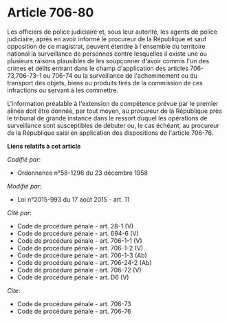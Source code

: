 # Article 706-80

Les officiers de police judiciaire et, sous leur autorité, les agents de police judiciaire, après en avoir informé le
procureur de la République et sauf opposition de ce magistrat, peuvent étendre à l'ensemble du territoire national la
surveillance de personnes contre lesquelles il existe une ou plusieurs raisons plausibles de les soupçonner d'avoir commis
l'un des crimes et délits entrant dans le champ d'application des articles 706-73,706-73-1 ou 706-74 ou la surveillance de
l'acheminement ou du transport des objets, biens ou produits tirés de la commission de ces infractions ou servant à les
commettre. 

L'information préalable à l'extension de compétence prévue par le premier alinéa doit être donnée, par tout moyen, au
procureur de la République près le tribunal de grande instance dans le ressort duquel les opérations de surveillance sont
susceptibles de débuter ou, le cas échéant, au procureur de la République saisi en application des dispositions de l'article
706-76.

**Liens relatifs à cet article**

_Codifié par_:

  - Ordonnance n°58-1296 du 23 décembre 1958

_Modifié par_:

  - Loi n°2015-993 du 17 août 2015 - art. 11

_Cité par_:

  - Code de procédure pénale - art. 28-1 (V)
  - Code de procédure pénale - art. 694-6 (V)
  - Code de procédure pénale - art. 706-1-1 (V)
  - Code de procédure pénale - art. 706-1-2 (V)
  - Code de procédure pénale - art. 706-1-3 (Ab)
  - Code de procédure pénale - art. 706-24-2 (Ab)
  - Code de procédure pénale - art. 706-72 (V)
  - Code de procédure pénale - art. D6 (V)

_Cite_:

  - Code de procédure pénale - art. 706-73
  - Code de procédure pénale - art. 706-76
